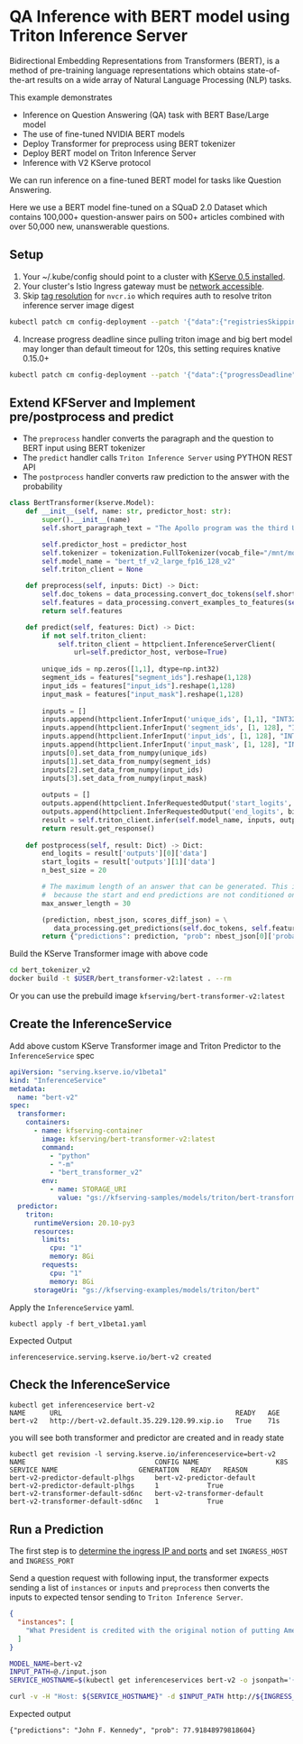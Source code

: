 
# QA Inference with BERT model using Triton Inference Server
Bidirectional Embedding Representations from Transformers (BERT), is a method of pre-training language representations which obtains state-of-the-art results on a wide array of Natural Language Processing (NLP) tasks.

This example demonstrates
- Inference on Question Answering (QA) task with BERT Base/Large model
- The use of fine-tuned NVIDIA BERT models
- Deploy Transformer for preprocess using BERT tokenizer
- Deploy BERT model on Triton Inference Server
- Inference with V2 KServe protocol

We can run inference on a fine-tuned BERT model for tasks like Question Answering.

Here we use a BERT model fine-tuned on a SQuaD 2.0 Dataset which contains 100,000+ question-answer pairs on 500+ articles combined with over 50,000 new, unanswerable questions.

## Setup
1. Your ~/.kube/config should point to a cluster with [KServe 0.5 installed](https://github.com/kserve/kserve#installation).
2. Your cluster's Istio Ingress gateway must be [network accessible](https://istio.io/latest/docs/tasks/traffic-management/ingress/ingress-control/).
3. Skip [tag resolution](https://knative.dev/docs/serving/tag-resolution/) for `nvcr.io` which requires auth to resolve triton inference server image digest
```bash
kubectl patch cm config-deployment --patch '{"data":{"registriesSkippingTagResolving":"nvcr.io"}}' -n knative-serving
```
4. Increase progress deadline since pulling triton image and big bert model may longer than default timeout for 120s, this setting requires knative 0.15.0+
```bash
kubectl patch cm config-deployment --patch '{"data":{"progressDeadline": "600s"}}' -n knative-serving
```
## Extend KFServer and Implement pre/postprocess and predict

- The `preprocess` handler converts the paragraph and the question to BERT input using BERT tokenizer
- The `predict` handler calls `Triton Inference Server` using PYTHON REST API  
- The `postprocess` handler converts raw prediction to the answer with the probability
```python
class BertTransformer(kserve.Model):
    def __init__(self, name: str, predictor_host: str):
        super().__init__(name)
        self.short_paragraph_text = "The Apollo program was the third United States human spaceflight program. First conceived as a three-man spacecraft to follow the one-man Project Mercury which put the first Americans in space, Apollo was dedicated to President John F. Kennedy's national goal of landing a man on the Moon. The first manned flight of Apollo was in 1968. Apollo ran from 1961 to 1972 followed by the Apollo-Soyuz Test Project a joint Earth orbit mission with the Soviet Union in 1975."

        self.predictor_host = predictor_host
        self.tokenizer = tokenization.FullTokenizer(vocab_file="/mnt/models/vocab.txt", do_lower_case=True)
        self.model_name = "bert_tf_v2_large_fp16_128_v2"
        self.triton_client = None

    def preprocess(self, inputs: Dict) -> Dict:
        self.doc_tokens = data_processing.convert_doc_tokens(self.short_paragraph_text)
        self.features = data_processing.convert_examples_to_features(self.doc_tokens, inputs["instances"][0], self.tokenizer, 128, 128, 64)
        return self.features

    def predict(self, features: Dict) -> Dict:
        if not self.triton_client:
            self.triton_client = httpclient.InferenceServerClient(
                url=self.predictor_host, verbose=True)
     
        unique_ids = np.zeros([1,1], dtype=np.int32)
        segment_ids = features["segment_ids"].reshape(1,128)
        input_ids = features["input_ids"].reshape(1,128)
        input_mask = features["input_mask"].reshape(1,128)
        
        inputs = []
        inputs.append(httpclient.InferInput('unique_ids', [1,1], "INT32"))
        inputs.append(httpclient.InferInput('segment_ids', [1, 128], "INT32"))
        inputs.append(httpclient.InferInput('input_ids', [1, 128], "INT32"))
        inputs.append(httpclient.InferInput('input_mask', [1, 128], "INT32"))
        inputs[0].set_data_from_numpy(unique_ids)
        inputs[1].set_data_from_numpy(segment_ids)
        inputs[2].set_data_from_numpy(input_ids)
        inputs[3].set_data_from_numpy(input_mask)
        
        outputs = []
        outputs.append(httpclient.InferRequestedOutput('start_logits', binary_data=False))
        outputs.append(httpclient.InferRequestedOutput('end_logits', binary_data=False))
        result = self.triton_client.infer(self.model_name, inputs, outputs=outputs)
        return result.get_response()
    
    def postprocess(self, result: Dict) -> Dict:
        end_logits = result['outputs'][0]['data']
        start_logits = result['outputs'][1]['data']
        n_best_size = 20

        # The maximum length of an answer that can be generated. This is needed 
        #  because the start and end predictions are not conditioned on one another
        max_answer_length = 30

        (prediction, nbest_json, scores_diff_json) = \
           data_processing.get_predictions(self.doc_tokens, self.features, start_logits, end_logits, n_best_size, max_answer_length)
        return {"predictions": prediction, "prob": nbest_json[0]['probability'] * 100.0}
```

Build the KServe Transformer image with above code
```bash
cd bert_tokenizer_v2
docker build -t $USER/bert_transformer-v2:latest . --rm
```
Or you can use the prebuild image `kfserving/bert-transformer-v2:latest`

## Create the InferenceService
Add above custom KServe Transformer image and Triton Predictor to the `InferenceService` spec
```yaml
apiVersion: "serving.kserve.io/v1beta1"
kind: "InferenceService"
metadata:
  name: "bert-v2"
spec:
  transformer:
    containers:
      - name: kfserving-container      
        image: kfserving/bert-transformer-v2:latest
        command:
          - "python"
          - "-m"
          - "bert_transformer_v2"
        env:
          - name: STORAGE_URI
            value: "gs://kfserving-samples/models/triton/bert-transformer"
  predictor:
    triton:
      runtimeVersion: 20.10-py3
      resources:
        limits:
          cpu: "1"
          memory: 8Gi
        requests:
          cpu: "1"
          memory: 8Gi
      storageUri: "gs://kfserving-examples/models/triton/bert"
```

Apply the `InferenceService` yaml.
```
kubectl apply -f bert_v1beta1.yaml 
```

Expected Output
```
inferenceservice.serving.kserve.io/bert-v2 created
```
## Check the InferenceService
```
kubectl get inferenceservice bert-v2
NAME      URL                                           READY   AGE
bert-v2   http://bert-v2.default.35.229.120.99.xip.io   True    71s
```
you will see both transformer and predictor are created and in ready state
```
kubectl get revision -l serving.kserve.io/inferenceservice=bert-v2
NAME                                CONFIG NAME                   K8S SERVICE NAME                    GENERATION   READY   REASON
bert-v2-predictor-default-plhgs     bert-v2-predictor-default     bert-v2-predictor-default-plhgs     1            True    
bert-v2-transformer-default-sd6nc   bert-v2-transformer-default   bert-v2-transformer-default-sd6nc   1            True  
```
## Run a Prediction
The first step is to [determine the ingress IP and ports](../../../../../README.md#determine-the-ingress-ip-and-ports) and set `INGRESS_HOST` and `INGRESS_PORT`

Send a question request with following input, the transformer expects sending a list of `instances` or `inputs` and `preprocess` then converts
the inputs to expected tensor sending to `Triton Inference Server`.
```json
{
  "instances": [
    "What President is credited with the original notion of putting Americans in space?" 
  ]
}
```

```bash
MODEL_NAME=bert-v2
INPUT_PATH=@./input.json
SERVICE_HOSTNAME=$(kubectl get inferenceservices bert-v2 -o jsonpath='{.status.url}' | cut -d "/" -f 3)

curl -v -H "Host: ${SERVICE_HOSTNAME}" -d $INPUT_PATH http://${INGRESS_HOST}:${INGRESS_PORT}/v1/models/$MODEL_NAME:predict
```

Expected output
```
{"predictions": "John F. Kennedy", "prob": 77.91848979818604}
```

